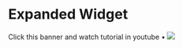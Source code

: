 # Expanded Widget

Click this banner and watch tutorial in youtube • [![](https://cdn.dribbble.com/userupload/16134390/file/original-9fc467c7c2908b7b46aa942c9e3e898b.png?resize=1024x576)](https://youtu.be/jH-mcwtlD4Q?si=oG79WPr8v7WiPcj4)

